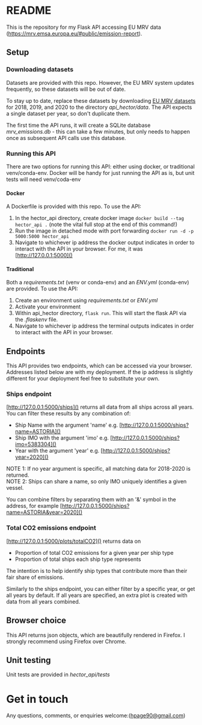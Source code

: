# README #

This is the repository for my Flask API accessing EU MRV data (https://mrv.emsa.europa.eu/#public/emission-report).

## Setup ##
### Downloading datasets ###
Datasets are provided with this repo. However, the EU MRV system updates frequently, so these datasets will be out of date.

To stay up to date, replace these datasets by downloading [EU MRV datasets](https://mrv.emsa.europa.eu/#public/emission-report) for 2018, 2019, and 2020 to the directory _api_hector/data_. The API expects a single dataset per year, so don't duplicate them.

The first time the API runs, it will create a SQLite database _mrv_emissions.db_ - this can take a few minutes, but only needs to happen once as subsequent API calls use this database.

### Running this API ###
There are two options for running this API: either using docker, or traditional venv/conda-env.
Docker will be handy for just running the API as is, but unit tests will need venv/coda-env
#### Docker ####
A Dockerfile is provided with this repo. To use the API:
1. In the hector_api directory, create docker image `docker build --tag hector_api .` (note the vital full stop at the end of this command!)
2. Run the image in detached mode with port forwarding `docker run -d -p 5000:5000 hector_api`
3. Navigate to whichever ip address the docker output indicates in order to interact with the API in your browser. For me, it was [http://127.0.0.1:5000]()

#### Traditional ####
Both a _requirements.txt_ (venv or conda-env) and an _ENV.yml_ (conda-env) are provided. To use the API:
1. Create an environment using _requirements.txt_ or _ENV.yml_
2. Activate your environment
3. Within api_hector directory, `flask run`. This will start the flask API via the _.flaskenv_ file.
4. Navigate to whichever ip address the terminal outputs indicates in order to interact with the API in your browser.

## Endpoints ##
This API provides two endpoints, which can be accessed via your browser. Addresses listed below are with my deployment. If the ip address is slightly different for your deployment feel free to substitute your own.
### Ships endpoint ###
[http://127.0.0.1:5000/ships]() returns all data from all ships across all years.
You can filter these results by any combination of:
- Ship Name with the argument 'name' e.g. [http://127.0.0.1:5000/ships?name=ASTORIA]()
- Ship IMO with the argument 'imo' e.g. [http://127.0.0.1:5000/ships?imo=5383304]()
- Year with the argument 'year' e.g. [http://127.0.0.1:5000/ships?year=2020]()

NOTE 1: If no year argument is specific, all matching data for 2018-2020 is returned.\
NOTE 2: Ships can share a name, so only IMO uniquely identifies a given vessel.

You can combine filters by separating them with an '&' symbol in the address, for example [http://127.0.0.1:5000/ships?name=ASTORIA&year=2020]()
### Total CO2 emissions endpoint ###
[http://127.0.0.1:5000/plots/totalCO2]() returns data on
- Proportion of total CO2 emissions for a given year per ship type
- Proportion of total ships each ship type represents

The intention is to help identify ship types that contribute more than their fair share of emissions.

Similarly to the ships endpoint, you can either filter by a specific year, or get all years by default. If all years are specified, an extra plot is created with data from all years combined.

## Browser choice ##
This API returns json objects, which are beautifully rendered in Firefox. I strongly recommend using Firefox over Chrome.

## Unit testing ##
Unit tests are provided in _hector_api/tests_

# Get in touch #
Any questions, comments, or enquiries welcome:([hpage90@gmail.com](mailto:hpage90@gmail.com))